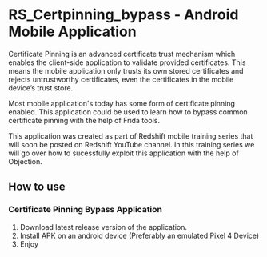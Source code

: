 # RS_Certpinning_bypass - Android Mobile Application

Certificate Pinning is an advanced certificate trust mechanism which enables the client-side application to validate provided certificates. This means the mobile application only trusts its own stored certificates and rejects untrustworthy certificates, even the certificates in the mobile device’s trust store.

Most mobile application's today has some form of certificate pinning enabled. This application could be used to learn how to bypass common certificate pinning with the help of Frida tools.

This application was created as part of Redshift mobile training series that will soon be posted on Redshift YouTube channel. In this training series we will go over how to sucessfully exploit this application with the help of Objection.

## How to use

### Certificate Pinning Bypass Application
1. Download latest release version of the application.
2. Install APK on an android device (Preferably an emulated Pixel 4 Device)
3. Enjoy
